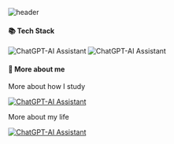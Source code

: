 ![header](https://capsule-render.vercel.app/api?type=wave&color=0:fbc2eb,100:a6c1ee&height=300&section=header&text=Hi,there:/&fontSize=50&fontColor=FFFFFF&desc=SongheeLee&fontAlignY=35&descAlignY=50)

#### 📚 Tech Stack
![ChatGPT-AI Assistant](https://img.shields.io/badge/JAVA-2F9599?logo=oracle) ![ChatGPT-AI Assistant](https://img.shields.io/badge/C-F7DB4F?logo=c)

#### 💌 More about me
More about how I study

[![ChatGPT-AI Assistant](https://img.shields.io/badge/Tstory-FFD3B5?logo=tistory)](https://dogandbird.tistory.com/)

More about my life

[![ChatGPT-AI Assistant](https://img.shields.io/badge/Blog-fdfbfb?logo=naver)](https://blog.naver.com/song2hello)

<!--
**Songhee120/Songhee120** is a ✨ _special_ ✨ repository because its `README.md` (this file) appears on your GitHub profile.

Here are some ideas to get you started:

- 🔭 I’m currently working on ...
- 🌱 I’m currently learning ...
- 👯 I’m looking to collaborate on ...
- 🤔 I’m looking for help with ...
- 💬 Ask me about ...
- 📫 How to reach me: ...
- 😄 Pronouns: ...
- ⚡ Fun fact: ...
-->
